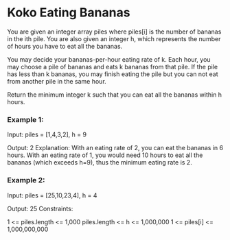 # Koko Eating Bananas

You are given an integer array piles where piles[i] is the number of bananas in the ith pile. You are also given an integer h, which represents the number of hours you have to eat all the bananas.

You may decide your bananas-per-hour eating rate of k. Each hour, you may choose a pile of bananas and eats k bananas from that pile. If the pile has less than k bananas, you may finish eating the pile but you can not eat from another pile in the same hour.

Return the minimum integer k such that you can eat all the bananas within h hours.

### Example 1:

Input: piles = [1,4,3,2], h = 9

Output: 2
Explanation: With an eating rate of 2, you can eat the bananas in 6 hours. With an eating rate of 1, you would need 10 hours to eat all the bananas (which exceeds h=9), thus the minimum eating rate is 2.

### Example 2:

Input: piles = [25,10,23,4], h = 4

Output: 25
Constraints:

1 <= piles.length <= 1,000
piles.length <= h <= 1,000,000
1 <= piles[i] <= 1,000,000,000